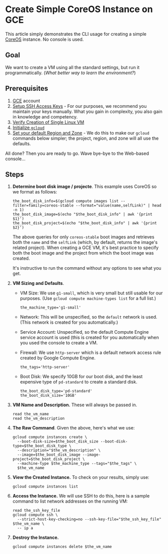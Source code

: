 # Create Simple CoreOS Instance on GCE

This article simply demonstrates the CLI usage for creating a simple [CoreOS](https://coreos.com) instance. No console is used.

## Goal

We want to create a VM using all the standard settings, but run it programmatically. (*What better way to learn the environment?*)

## Prerequisites

1. [GCE](https://cloud.google.com) account
1. [Setup SSH Access Keys](https://cloud.google.com/compute/docs/instances/adding-removing-ssh-keys) - For our purposes, we recommend you maintain your keys manually. What you gain in complexity, you also gain in knowledge and competency.
1. [Verify Creation of Single Linux VM](https://cloud.google.com/compute/docs/quickstart-linux)
1. [Initialize `gcloud`](https://cloud.google.com/sdk/docs/initializing)
1. [Set your default Region and Zone](https://cloud.google.com/compute/docs/gcloud-compute/#change_your_default_zone_and_region_in_the_metadata_server) - We do this to make our `gcloud` commands below simpler; the project, region, and zone will all use the defaults.

All done? Then you are ready to go. Wave bye-bye to the Web-based console...


## Steps

1. **Determine boot disk image / projecte**. This example uses CoreOS so we format as follows:

    ```
    the_boot_disk_info=$(gcloud compute images list --filter=family=coreos-stable --format="value(name,selfLink)" | head -n 1)
    the_boot_disk_image=$(echo "$the_boot_disk_info" | awk '{print $1}')
    the_boot_disk_project=$(echo "$the_boot_disk_info" | awk '{print $2}')
    ```
    The above queries for only `coreos-stable` boot images and retrieves both the `name` and the `selfLink` (which, by default, returns the image's related project). When creating a GCE VM, it's best practice to specify both the boot image and the project from which the boot image was created.

    It's instructive to run the command without any options to see what you get.
1. **VM Sizing and Defaults**.
    * VM Size: We use `g1-small`, which is very small but still usable for our purposes. (Use `gcloud compute machine-types list` for a full list.)

        ```
        the_machine_type='g1-small'
        ```
    * Network: This will be unspecified, so the `default` network is used. (This network is created for you automatically.)
    * Service Account: Unspecified, so the default Compute Engine service account is used (this is created for you automatically when you used the console to create a VM.
    * Firewall: We use `http-server` which is a default network access rule created by Google Compute Engine.

        ```
        the_tags='http-server'
        ```
    * Boot Disk: We specify 10GB for our boot disk, and the least expensive type of `pd-standard` to create a standard disk.

        ```
        the_boot_disk_type='pd-standard'
        the_boot_disk_size='10GB'
        ```
1. **VM Name and Description.** These will always be passed in.

    ```
    read the_vm_name
    read the_vm_description
    ```
1. **The Raw Command**. Given the above, here's what we use:

    ```
    gcloud compute instances create \
      --boot-disk-size=$the_boot_disk_size --boot-disk-type=$the_boot_disk_type \
      --description="$the_vm_description" \
      --image=$the_boot_disk_image --image-project=$the_boot_disk_project \
      --machine-type $the_machine_type --tags="$the_tags" \
      $the_vm_name
    ```
1. **View the Created Instance.** To check on your results, simply use:

    ```
    gcloud compute instances list
    ```
1. **Access the Instance.** We will use SSH to do this, here is a sample command to list network addresses on the running VM:

    ```
    read the_ssh_key_file
    gcloud compute ssh \
      --strict-host-key-checking=no --ssh-key-file="$the_ssh_key_file" $the_vm_name \
      -- ip a
    ```
1. **Destroy the Instance.**

    ```
    gcloud compute instances delete $the_vm_name
    ```

